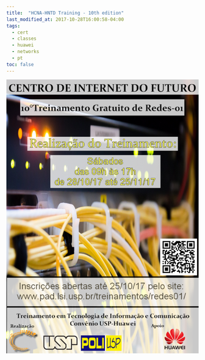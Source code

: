 ```yaml
---
title:  "HCNA-HNTD Training - 10th edition"
last_modified_at: 2017-10-28T16:00:58-04:00
tags:
  - cert
  - classes
  - huawei
  - networks
  - pt
toc: false
---
```


![](/assets/images/posts/2017-10-28-hntd-10.png)
